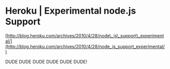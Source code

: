 <!--
id: 556892079
link: http://tumblr.atmos.org/post/556892079/heroku-experimental-node-js-support
slug: heroku-experimental-node-js-support
date: Wed Apr 28 2010 16:03:25 GMT-0700 (PDT)
publish: 2010-04-028
tags: 
title: Heroku | Experimental node.js Support
-->


Heroku | Experimental node.js Support
=====================================

[http://blog.heroku.com/archives/2010/4/28/node\_js\_support\_experimental/](http://blog.heroku.com/archives/2010/4/28/node_js_support_experimental/)

DUDE DUDE DUDE DUDE DUDE DUDE!

